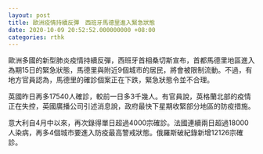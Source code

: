 ```yaml
---
layout: post
title: 歐洲疫情持續反彈　西班牙馬德里進入緊急狀態
date: 2020-10-09 20:52:52.000000000 +08:00
categories: rthk
---
```


歐洲多國的新型肺炎疫情持續反彈，西班牙首相桑切斯宣布，首都馬德里地區進入為期15日的緊急狀態，馬德里與附近9個城市的居民，將會被限制流動。不過，有地方官員認為，馬德里的確診個案正在下跌，緊急狀態令並不合理。

英國昨日再多17540人確診，較前一日多3千幾人。有官員說，英格蘭北部的疫情正在失控，英國廣播公司引述消息說，政府最快下星期收緊部分地區的防疫措施。

意大利自4月中以來，再次錄得單日超過4000宗確診。法國連續兩日超過18000人染病，再多4個城市要進入防疫最高警戒狀態。俄羅斯破紀錄新增12126宗確診。
